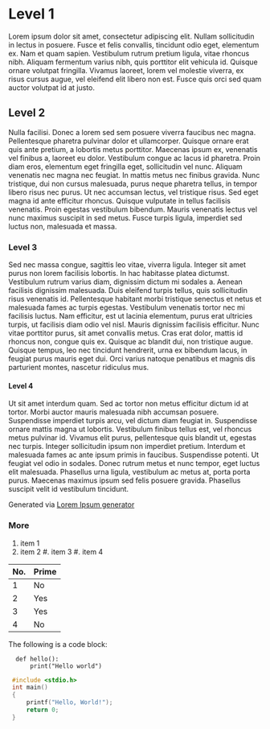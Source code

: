 # Level 1

Lorem ipsum dolor sit amet, consectetur adipiscing elit. Nullam sollicitudin in lectus in posuere. Fusce et felis convallis, tincidunt odio eget, elementum ex. Nam et quam sapien. Vestibulum rutrum pretium ligula, vitae rhoncus nibh. Aliquam fermentum varius nibh, quis porttitor elit vehicula id. Quisque ornare volutpat fringilla. Vivamus laoreet, lorem vel molestie viverra, ex risus cursus augue, vel eleifend elit libero non est. Fusce quis orci sed quam auctor volutpat id at justo.

## Level 2

Nulla facilisi. Donec a lorem sed sem posuere viverra faucibus nec magna. Pellentesque pharetra pulvinar dolor et ullamcorper. Quisque ornare erat quis ante pretium, a lobortis metus porttitor. Maecenas ipsum ex, venenatis vel finibus a, laoreet eu dolor. Vestibulum congue ac lacus id pharetra. Proin diam eros, elementum eget fringilla eget, sollicitudin vel nunc. Aliquam venenatis nec magna nec feugiat. In mattis metus nec finibus gravida. Nunc tristique, dui non cursus malesuada, purus neque pharetra tellus, in tempor libero risus nec purus. Ut nec accumsan lectus, vel tristique risus. Sed eget magna id ante efficitur rhoncus. Quisque vulputate in tellus facilisis venenatis. Proin egestas vestibulum bibendum. Mauris venenatis lectus vel nunc maximus suscipit in sed metus. Fusce turpis ligula, imperdiet sed luctus non, malesuada et massa.

### Level 3

Sed nec massa congue, sagittis leo vitae, viverra ligula. Integer sit amet purus non lorem facilisis lobortis. In hac habitasse platea dictumst. Vestibulum rutrum varius diam, dignissim dictum mi sodales a. Aenean facilisis dignissim malesuada. Duis eleifend turpis tellus, quis sollicitudin risus venenatis id. Pellentesque habitant morbi tristique senectus et netus et malesuada fames ac turpis egestas. Vestibulum venenatis tortor nec mi facilisis luctus. Nam efficitur, est ut lacinia elementum, purus erat ultricies turpis, ut facilisis diam odio vel nisl. Mauris dignissim facilisis efficitur. Nunc vitae porttitor purus, sit amet convallis metus. Cras erat dolor, mattis id rhoncus non, congue quis ex. Quisque ac blandit dui, non tristique augue. Quisque tempus, leo nec tincidunt hendrerit, urna ex bibendum lacus, in feugiat purus mauris eget dui. Orci varius natoque penatibus et magnis dis parturient montes, nascetur ridiculus mus.

#### Level 4

Ut sit amet interdum quam. Sed ac tortor non metus efficitur dictum id at tortor. Morbi auctor mauris malesuada nibh accumsan posuere. Suspendisse imperdiet turpis arcu, vel dictum diam feugiat in. Suspendisse ornare mattis magna ut lobortis. Vestibulum finibus tellus est, vel rhoncus metus pulvinar id. Vivamus elit purus, pellentesque quis blandit ut, egestas nec turpis. Integer sollicitudin ipsum non imperdiet pretium. Interdum et malesuada fames ac ante ipsum primis in faucibus. Suspendisse potenti. Ut feugiat vel odio in sodales. Donec rutrum metus et nunc tempor, eget luctus elit malesuada. Phasellus urna ligula, vestibulum ac metus at, porta porta purus. Maecenas maximus ipsum sed felis posuere gravida. Phasellus suscipit velit id vestibulum tincidunt.

Generated via [Lorem Ipsum generator](https://www.lipsum.com/)

### More

1. item 1
2. item 2
#. item 3
#. item 4

| No.  |  Prime |
| ---- | ------ |
| 1    |  No    |
| 2    |  Yes   |
| 3    |  Yes   |
| 4    |  No    |

The following is a code block:
```
  def hello():
      print("Hello world")
```

```c
 #include <stdio.h>
 int main()
 {
     printf("Hello, World!");
     return 0;
 }
```
